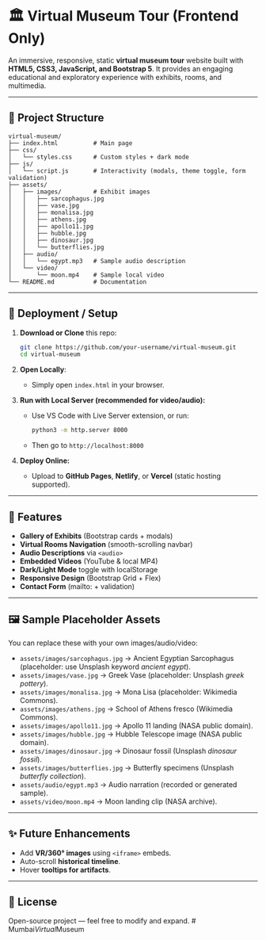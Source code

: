 # 🏛️ Virtual Museum Tour (Frontend Only)

An immersive, responsive, static **virtual museum tour** website built with **HTML5, CSS3, JavaScript, and Bootstrap 5**. It provides an engaging educational and exploratory experience with exhibits, rooms, and multimedia.

---

## 📂 Project Structure
```
virtual-museum/
├── index.html          # Main page
├── css/
│   └── styles.css      # Custom styles + dark mode
├── js/
│   └── script.js       # Interactivity (modals, theme toggle, form validation)
├── assets/
│   ├── images/         # Exhibit images
│   │   ├── sarcophagus.jpg
│   │   ├── vase.jpg
│   │   ├── monalisa.jpg
│   │   ├── athens.jpg
│   │   ├── apollo11.jpg
│   │   ├── hubble.jpg
│   │   ├── dinosaur.jpg
│   │   └── butterflies.jpg
│   ├── audio/
│   │   └── egypt.mp3   # Sample audio description
│   └── video/
│       └── moon.mp4    # Sample local video
└── README.md           # Documentation
```

---

## 🚀 Deployment / Setup

1. **Download or Clone** this repo:
   ```bash
   git clone https://github.com/your-username/virtual-museum.git
   cd virtual-museum
   ```

2. **Open Locally**:
   - Simply open `index.html` in your browser.

3. **Run with Local Server (recommended for video/audio):**
   - Use VS Code with Live Server extension, or run:
     ```bash
     python3 -m http.server 8000
     ```
   - Then go to `http://localhost:8000`

4. **Deploy Online:**
   - Upload to **GitHub Pages**, **Netlify**, or **Vercel** (static hosting supported).

---

## 🎨 Features
- **Gallery of Exhibits** (Bootstrap cards + modals)
- **Virtual Rooms Navigation** (smooth-scrolling navbar)
- **Audio Descriptions** via `<audio>`
- **Embedded Videos** (YouTube & local MP4)
- **Dark/Light Mode** toggle with localStorage
- **Responsive Design** (Bootstrap Grid + Flex)
- **Contact Form** (mailto: + validation)

---

## 🖼️ Sample Placeholder Assets
You can replace these with your own images/audio/video:

- `assets/images/sarcophagus.jpg` → Ancient Egyptian Sarcophagus (placeholder: use Unsplash keyword *ancient egypt*).
- `assets/images/vase.jpg` → Greek Vase (placeholder: Unsplash *greek pottery*).
- `assets/images/monalisa.jpg` → Mona Lisa (placeholder: Wikimedia Commons).
- `assets/images/athens.jpg` → School of Athens fresco (Wikimedia Commons).
- `assets/images/apollo11.jpg` → Apollo 11 landing (NASA public domain).
- `assets/images/hubble.jpg` → Hubble Telescope image (NASA public domain).
- `assets/images/dinosaur.jpg` → Dinosaur fossil (Unsplash *dinosaur fossil*).
- `assets/images/butterflies.jpg` → Butterfly specimens (Unsplash *butterfly collection*).
- `assets/audio/egypt.mp3` → Audio narration (recorded or generated sample).
- `assets/video/moon.mp4` → Moon landing clip (NASA archive).

---

## ✨ Future Enhancements
- Add **VR/360° images** using `<iframe>` embeds.
- Auto-scroll **historical timeline**.
- Hover **tooltips for artifacts**.

---

## 📜 License
Open-source project — feel free to modify and expand.
#   M u m b a i _ V i r t u a l _ M u s e u m  
 